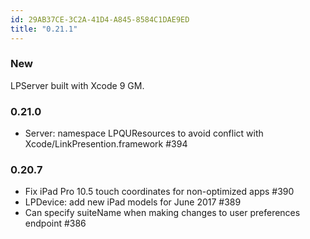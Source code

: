 ```yaml
---
id: 29AB37CE-3C2A-41D4-A845-8584C1DAE9ED
title: "0.21.1"
---
```


### New

LPServer built with Xcode 9 GM.

### 0.21.0

* Server: namespace LPQUResources to avoid conflict with Xcode/LinkPresention.framework #394

### 0.20.7

* Fix iPad Pro 10.5 touch coordinates for non-optimized apps #390
* LPDevice: add new iPad models for June 2017 #389
* Can specify suiteName when making changes to user preferences endpoint #386

